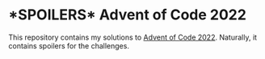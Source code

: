 # \*SPOILERS\* Advent of Code 2022

This repository contains my solutions to [Advent of Code 2022](https://adventofcode.com/2022). Naturally, it contains spoilers for the challenges.